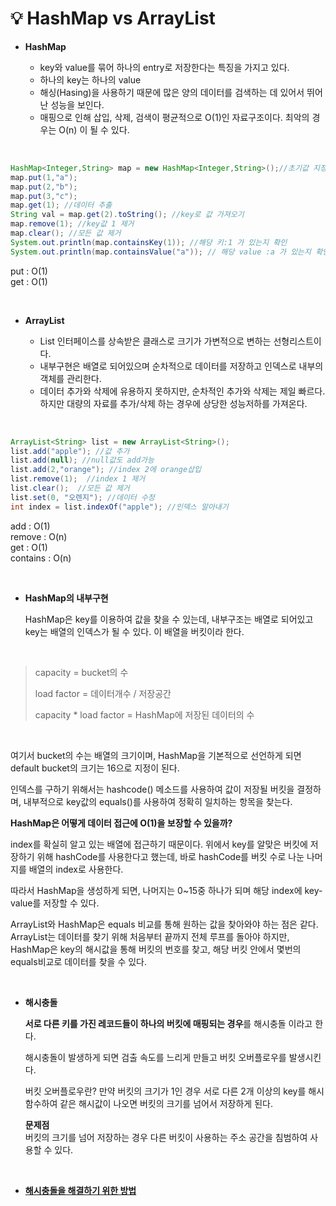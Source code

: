 # 💡 **HashMap vs ArrayList**

- **HashMap**

  - key와 value를 묶어 하나의 entry로 저장한다는 특징을 가지고 있다.
  - 하나의 key는 하나의 value
  - 해싱(Hasing)을 사용하기 때문에 많은 양의 데이터를 검색하는 데 있어서 뛰어난 성능을 보인다.
  - 매핑으로 인해 삽입, 삭제, 검색이 평균적으로 O(1)인 자료구조이다. 최악의 경우는 O(n) 이 될 수 있다.

<br>

```java
HashMap<Integer,String> map = new HashMap<Integer,String>();//초기값 지정
map.put(1,"a");
map.put(2,"b");
map.put(3,"c");
map.get(1); //데이터 추출
String val = map.get(2).toString(); //key로 값 가져오기
map.remove(1); //key값 1 제거
map.clear(); //모든 값 제거
System.out.println(map.containsKey(1)); //해당 키:1 가 있는지 확인
System.out.println(map.containsValue("a")); // 해당 value :a 가 있는지 확인
```

put : O(1) <br>
get : O(1)

<br>

- **ArrayList**

  - List 인터페이스를 상속받은 클래스로 크기가 가변적으로 변하는 선형리스트이다.
  - 내부구현은 배열로 되어있으며 순차적으로 데이터를 저장하고 인덱스로 내부의 객체를 관리한다.
  - 데이터 추가와 삭제에 유용하지 못하지만, 순차적인 추가와 삭제는 제일 빠르다.
    하지만 대량의 자료를 추가/삭제 하는 경우에 상당한 성능저하를 가져온다.

<br>

```java
ArrayList<String> list = new ArrayList<String>();
list.add("apple"); //값 추가
list.add(null); //null값도 add가능
list.add(2,"orange"); //index 2에 orange삽입
list.remove(1);  //index 1 제거
list.clear();  //모든 값 제거
list.set(0, "오렌지"); //데이터 수정
int index = list.indexOf("apple"); //인덱스 알아내기
```

add : O(1) <br>
remove : O(n) <br>
get : O(1) <br>
contains : O(n)

<br>

- **HashMap의 내부구현**
  <br>
  
  HashMap은 key를 이용하여 값을 찾을 수 있는데, 내부구조는 배열로 되어있고 key는 배열의 인덱스가 될 수 있다. 이 배열을 버킷이라 한다.

  <br>

> capacity = bucket의 수
> 
> load factor = 데이터개수 / 저장공간
> 
> capacity * load factor = HashMap에 저장된 데이터의 수

<br>

여기서 bucket의 수는 배열의 크기이며, HashMap을 기본적으로 선언하게 되면 default bucket의 크기는 16으로 지정이 된다.

인덱스를 구하기 위해서는 hashcode() 메소드를 사용하여 값이 저장될 버킷을 결정하며, 내부적으로 key값의 equals()를 사용하여 정확히 일치하는 항목을 찾는다. <br>

**HashMap은 어떻게 데이터 접근에 O(1)을 보장할 수 있을까?**

index를 확실히 알고 있는 배열에 접근하기 때문이다.
위에서 key를 알맞은 버킷에 저장하기 위해 hashCode를 사용한다고 했는데, 바로 hashCode를 버킷 수로 나눈 나머지를 배열의 index로 사용한다.

따라서 HashMap을 생성하게 되면, 나머지는 0~15중 하나가 되며 해당 index에 key-value를 저장할 수 있다.

ArrayList와 HashMap은 equals 비교를 통해 원하는 값을 찾아와야 하는 점은 같다. <br>
ArrayList는 데이터를 찾기 위해 처음부터 끝까지 전체 루프를 돌아야 하지만, HashMap은 key의 해시값을 통해 버킷의 번호를 찾고, 해당 버킷 안에서 몇번의 equals비교로 데이터를 찾을 수 있다.

<br>

- **해시충돌**

  **서로 다른 키를 가진 레코드들이 하나의 버킷에 매핑되는 경우**를 해시충돌 이라고 한다.

  해시충돌이 발생하게 되면 검출 속도를 느리게 만들고 버킷 오버플로우를 발생시킨다.

  버킷 오버플로우란? 만약 버킷의 크기가 1인 경우 서로 다른 2개 이상의 key를 해시함수하여 같은 해시값이 나오면 버킷의 크기를 넘어서 저장하게 된다.
  <br>

  **문제점** <br>
  버킷의 크기를 넘어 저장하는 경우 다른 버킷이 사용하는 주소 공간을 침범하여 사용할 수 있다.

<br>

- [**해시충돌을 해결하기 위한 방법**](https://d2.naver.com/helloworld/831311)
